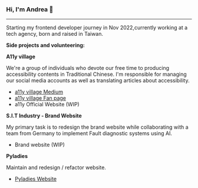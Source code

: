 ### Hi, I'm Andrea 👋
---
Starting my frontend developer journey in Nov 2022,currently working at a tech agency, born and raised in Taiwan.

**Side projects and volunteering:**

**A11y village**

We're a group of individuals who devote our free time to producing accessibility contents in Traditional Chinese.
I'm responsible for managing our social media accounts as well as translating articles about accessibility.

- [a11y village Medium](https://medium.com/@accessdiversers)
- [a11y village Fan page](https://www.facebook.com/accessdiversers/)
- a11y Official Website (WIP)

<!-- ![Group 346](https://user-images.githubusercontent.com/84858081/219078363-d1438cfa-db99-480b-aa76-646a0fd7e10a.png) -->


**S.I.T Industry - Brand Website**

My primary task is to redesign the brand website while collaborating with a team from Germany to implement Fault diagnostic systems using AI.
- Brand website (WIP)
<!-- <img width="1435" alt="Screenshot 2023-05-01 at 9 49 16 PM" src="https://user-images.githubusercontent.com/84858081/235462189-2b1b1d14-fea7-4bb0-a380-b65900115eb0.png"> -->


**Pyladies**

Maintain and redesign / refactor website.
- [Pyladies Website](https://tw.pyladies.com/)

<!--
**AndreaFan123/AndreaFan123** is a ✨ _special_ ✨ repository because its `README.md` (this file) appears on your GitHub profile.

Here are some ideas to get you started:

- 🔭 I’m currently working on ...
- 🌱 I’m currently learning ...
- 👯 I’m looking to collaborate on ...
- 🤔 I’m looking for help with ...
- 💬 Ask me about ...
- 📫 How to reach me: ...
- 😄 Pronouns: ...
- ⚡ Fun fact: ...
-->
